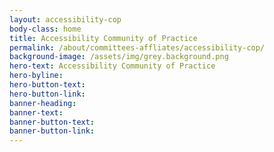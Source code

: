 ```yaml
---
layout: accessibility-cop
body-class: home
title: Accessibility Community of Practice
permalink: /about/committees-affliates/accessibility-cop/
background-image: /assets/img/grey.background.png
hero-text: Accessibility Community of Practice
hero-byline:
hero-button-text: 
hero-button-link: 
banner-heading: 
banner-text: 
banner-button-text: 
banner-button-link: 
---
```

